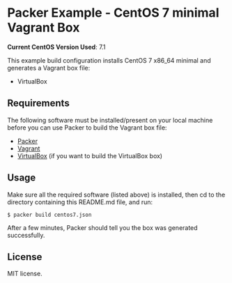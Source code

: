 # Packer Example - CentOS 7 minimal Vagrant Box

**Current CentOS Version Used**: 7.1

This example build configuration installs CentOS 7 x86_64 minimal and generates a Vagrant box file:

  - VirtualBox

## Requirements

The following software must be installed/present on your local machine before you can use Packer to build the Vagrant box file:

  - [Packer](http://www.packer.io/)
  - [Vagrant](http://vagrantup.com/)
  - [VirtualBox](https://www.virtualbox.org/) (if you want to build the VirtualBox box)

## Usage

Make sure all the required software (listed above) is installed, then cd to the directory containing this README.md file, and run:

    $ packer build centos7.json

After a few minutes, Packer should tell you the box was generated successfully.

## License

MIT license.